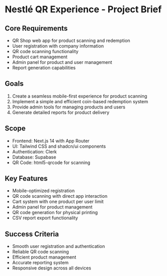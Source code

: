 # Nestlé QR Experience - Project Brief

## Core Requirements
- QR Shop web app for product scanning and redemption
- User registration with company information
- QR code scanning functionality
- Product cart management
- Admin panel for product and user management
- Report generation capabilities

## Goals
1. Create a seamless mobile-first experience for product scanning
2. Implement a simple and efficient coin-based redemption system
3. Provide admin tools for managing products and users
4. Generate detailed reports for product delivery

## Scope
- Frontend: Next.js 14 with App Router
- UI: Tailwind CSS and shadcn/ui components
- Authentication: Clerk
- Database: Supabase
- QR Code: html5-qrcode for scanning

## Key Features
- Mobile-optimized registration
- QR code scanning with direct app interaction
- Cart system with one product per user limit
- Admin panel for product management
- QR code generation for physical printing
- CSV report export functionality

## Success Criteria
- Smooth user registration and authentication
- Reliable QR code scanning
- Efficient product management
- Accurate reporting system
- Responsive design across all devices 